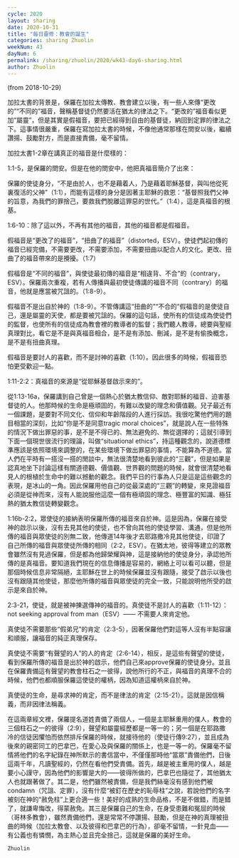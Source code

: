```yaml
---
cycle: 2020
layout: sharing
date: 2020-10-31
title: "每日靈修：教會的誕生"
categories: sharing Zhuolin
weekNum: 43
dayNum: 6
permalink: /sharing/zhuolin/2020/wk43-day6-sharing.html
author: Zhuolin
---
```

(from 2018-10-29)

加拉太書的背景是，保羅在加拉太傳教、教會建立以後，有一些人來傳“更改的”“不同的”福音，聲稱基督徒仍然要活在猶太的律法之下。“更改的”福音看似更加“屬靈”，但是其實是假福音，要把已經得到自由的基督徒，納回到定罪的律法之下。這事情很嚴重，保羅在寫加拉太書的時候，不像他通常那樣在問安以後，繼續讚揚、鼓勵對方，而是直接責備，毫不留情。

加拉太書1-2章在講真正的福音是什麼樣的：

1:1-5，是保羅的問安。但是在他的問安中，他把真福音簡介了出來：

保羅的使徒身分，“不是由於人，也不是藉着人，乃是藉着耶穌基督，與叫他從死裏復活的父神”（1:1），而能有這樣的身分是因著主耶穌的救恩：“基督照我們父神的旨意，為我們的罪捨己，要救我們脫離這罪惡的世代。”（1:4），這是真福音的根基。

1:6-10：除了這以外，不再有其他的福音，其他的福音都是假福音。

假福音是“更改了的福音”，“扭曲了的福音”（distorted，ESV）。使徒們起初傳的福音已經完備，不需要更改，不需要添加，不需要扭曲以配合人的文化。更改、扭曲了的福音帶來的是攪擾。（1:7）

假福音是“不同的福音”，與使徒最初傳的福音是“相違背、不合”的（contrary，ESV）。保羅兩次重複，若有人傳播與最初使徒傳講的福音不同（contrary）的福音，他就是應當被咒詛的。（1:8-9）。

假福音不是出自於神的（1:8-9）。不管傳講這“扭曲的”“不合的”假福音的是使徒自己，還是屬靈的天使，都是要被咒詛的。保羅的這句話，使所有的信徒成為使徒們的監督，也使所有的信徒成為教會裡的教導者的監督；我們聽人教導，總要與聖經真理對比，看它是不是與真福音相合，是不是有添加、刪減，是不是有偷換概念，是不是有扭曲真理。

假福音是要討人的喜歡，而不是討神的喜歡（1:10）。因此很多的時候，假福音恐怕更受歡迎一點。

1:11-2:2：真福音的來源是“從耶穌基督啟示來的”。

從1:13-16a，保羅講到自己曾是一個熱心於猶太教信仰、敵對耶穌的福音、迫害基督徒的人。他那時候的生命是極頑固的，有難以改變的理念和價值觀。兒子最近有一個課題，是要對不同文化、信仰和年齡階段的人進行採訪。我很吃驚他們用的題目相當的深刻，比如“你是不是同意tragic moral choices”，就是說人在一些特殊的情況下做出罪惡的事，是不是不得已的、無法避免的、無從選擇的；這就引導到下面一個現世很流行的理論，叫做“situational ethics”，持這種觀念的，說道德標準應該是依照環境來調整的，在某些環境下做出罪惡的事情，不能算為不道德。當人們在平時有一搭沒一搭的閒談中，無法很清楚地看到彼此的“三觀”，但是如果是認真地坐下討論這樣有關道德觀、價值觀、世界觀的問題的時候，就會很清楚地看見人的根植於生命中的難以撼動的觀念。我們平日的行事為人只是這是這些觀念的表現，是冰山的一角。因此保羅用他自己的從最深處的“三觀”的轉變，來見證福音必須是從神而來，沒有人能說服他這麼一個有極頑固的理念、極豐富的知識、極狂熱的猶太教信徒轉變觀念。

1:16b-2:2，眾使徒的接納表明保羅所傳的福音來自於神。這是因為，保羅在接受神的啟示以後，沒有去見其他的使徒，也不曾向其他的使徒學習、溝通，但是他所傳的福音與眾使徒的別無二致，他傳道14年後才去耶路撒冷見其他使徒，印證了自己所傳的福音與眾使徒所傳的相同（2:2，ESV）。在猶太地，彼得等建立的眾教會雖然沒有見過保羅，但是都為他歸榮耀與神，這是接納他的使徒身分，承認他所傳的是真福音。要知道我們現在的信息傳播是容易的，網絡上可以看可以聽，但是那個時候信息非常隔絕，主耶穌在世上的時候保羅並沒有跟隨，接受了啟示以後也沒有跟隨其他使徒，那麼他所傳的福音與眾使徒的完全一致，只能說明他所受的啟示是來自於神。

2:3-21，使徒，就是被神揀選傳神的福音的。真使徒不是討人的喜歡（1:11-12）：not seeking approval from man（ESV）—— 不需要人來肯定他。

真使徒不需要那些“假弟兄”的肯定（2:3-5），因著保羅他們對這等人沒有半點容讓和順服，讓福音的純正真理保存。

真使徒不需要“有聲望的人”的人的肯定（2:6-14），相反，是這些有聲望的使徒，看到保羅所傳的福音是出於神的啟示，他們自己來approve保羅的使徒身分。並且在保羅責備這有聲望的教會柱石之一彼得，說他所行的不正，與福音的真理不合的時候，他們也都順服保羅這使徒的權柄，因為知道這權柄來自於神。

真使徒的生命，是尋求神的肯定，而不是律法的肯定（2:15-21）。這就是因信稱義，而非因律法稱義。

在這兩章經文裡，保羅提名道姓責備了兩個人，一個是主耶穌重用的僕人，教會的三個柱石之一的彼得（2:9），聲望和屬靈經歷都是一等一的；另一個是在耶路撒冷的信徒因懼怕而依然排斥保羅的時候，就接待他的（使徒行傳9:27），並且成為後來的親密同工的巴拿巴，在愛心及與保羅的關係上，也是一等一的。保羅毫不留情將他們的名字紀錄在神所默示的書信當中，不僅僅那時他“當眾”責備他們，日後這兩千年，凡讀聖經的，仍然在看他們受責備。首先，越是被主重用的僕人，越是要小心謹守，因為他們的影響是大的——彼得所做的，巴拿巴也隨從了，其他猶太人也就跟著做了。其二是，他們雖然被責備，但是我們絲毫沒有感到他們被condamn（咒詛、定罪），沒有什麼“被釘在歷史的恥辱柱”之說，若說他們的名字被刻在神的“赦免柱”上更合適一些！美好的成熟的生命品格，不是不做錯，而是錯了，就謙卑悔改，得蒙赦免。其三是保羅自己的生命，在身受患難和冤屈的時候（哥林多教會），雖然責備他們，還是常常不停讚揚、鼓勵，但是在神的真理被扭曲的時候（加拉太教會、以及彼得和巴拿巴的行為），卻毫不留情，一針見血——有公義也有憐憫，為主熱心並且完全捨己，這就是保羅的美好生命。

`Zhuolin`
